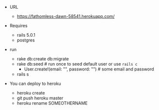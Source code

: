 - URL
  - https://fathomless-dawn-58541.herokuapp.com/

- Requires
  - rails 5.0.1
  - postgres
- run
  - rake db:create db:migrate
  - rake db:seed # run once to seed default user or use `rails c`
    - User.create!(email: "", password: "") # some email and password
  - rails s
- You can deploy to heroku
  - heroku create
  - git push heroku master
  - heroku rename SOMEOTHERNAME
